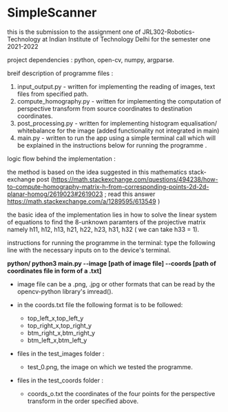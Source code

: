# SimpleScanner
this is the submission to the assignment one of JRL302-Robotics-Technology at Indian Institute of Technology Delhi for the semester one 2021-2022

project dependencies : 
python, open-cv, numpy, argparse.

breif description of programme files :

1) input_output.py - written for implementing the reading of images, text files from specified path.
2) compute_homography.py - written for implementing the computation of perspective transform from source coordinates to destination coordinates.
3) post_processing.py - written for implementing histogram equalisation/ whitebalance for the image (added functionality not integrated in main)
4) main.py - written to run the app using a simple terminal call which will be explained in the instructions below for running the programme .


logic flow behind the implementation :

the method is based on the idea suggested in this mathematics stack-exchange post (https://math.stackexchange.com/questions/494238/how-to-compute-homography-matrix-h-from-corresponding-points-2d-2d-planar-homog/2619023#2619023 ; read this answer https://math.stackexchange.com/a/1289595/613549 ) 

the basic idea of the implementation lies in how to solve the linear system of equations to find the 8-unknown paramters of the projective matrix namely h11, h12, h13, h21, h22, h23, h31, h32 ( we can take h33 = 1). 


</b>instructions for running the programme in the terminal</b>: type the following line with the necessary inputs on to the device's terminal. 

<b>python/ python3 main.py --image [path of image file] --coords [path of coordinates file in form of a .txt]</b>

- image file can be a .png, .jpg or other formats that can be read by the opencv-python library's imread().
- in the coords.txt file the following format is to be followed: 
  - top_left_x,top_left_y
  - top_right_x,top_right_y
  - btm_right_x,btm_right_y
  - btm_left_x,btm_left_y

- files in the test_images folder : 
  - test_0.png, the image on which we tested the programme.
- files in the test_coords folder : 
  - coords_o.txt the coordinates of the four points for the perspective transform in the order specified above.
